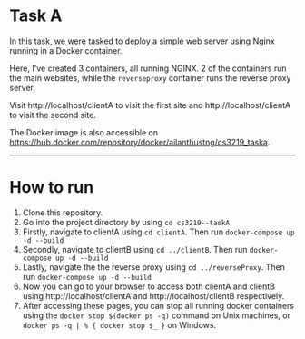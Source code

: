 # Task A

In this task, we were tasked to deploy a simple web server using Nginx running in a Docker container.

Here, I've created 3 containers, all running NGINX.
2 of the containers run the main websites, while the `reverseproxy` container runs the reverse proxy server.

Visit http://localhost/clientA to visit the first site and http://localhost/clientA to visit the second site.

The Docker image is also accessible on https://hub.docker.com/repository/docker/ailanthustng/cs3219_taska.

---

# How to run

1. Clone this repository.
2. Go into the project directory by using `cd cs3219--taskA`
3. Firstly, navigate to clientA using `cd clientA`. Then run `docker-compose up -d --build`
4. Secondly, navigate to clientB using `cd ../clientB`. Then run `docker-compose up -d --build`
5. Lastly, navigate the the reverse proxy using `cd ../reverseProxy`. Then run `docker-compose up -d --build`
6. Now you can go to your browser to access both clientA and clientB using http://localhost/clientA and http://localhost/clientB respectively.
7. After accessing these pages, you can stop all running docker containers using the `docker stop $(docker ps -q)` command on Unix machines, or `docker ps -q | % { docker stop $_ }` on Windows.
